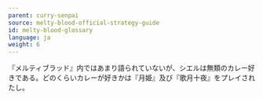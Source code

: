 ```yaml
---
parent: curry-senpai
source: melty-blood-official-strategy-guide
id: melty-blood-glossary
language: ja
weight: 6
---
```


『メルティブラッド』内ではあまり語られていないが、シエルは無類のカレー好きである。どのくらいカレーが好きかは『月姫』及び『歌月十夜』をプレイされたし。
